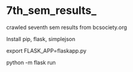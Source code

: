 # 7th_sem_results_
crawled seventh sem results from bcsociety.org

Install pip, flask, simplejson

export FLASK_APP=flaskapp.py

python -m flask run 